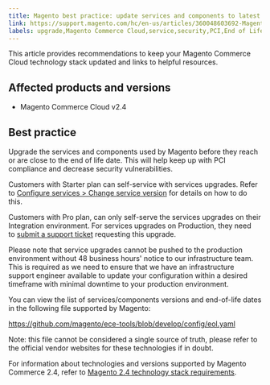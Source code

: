 ```yaml
---
title: Magento best practice: update services and components to latest version
link: https://support.magento.com/hc/en-us/articles/360048603692-Magento-best-practice-update-services-and-components-to-latest-version
labels: upgrade,Magento Commerce Cloud,service,security,PCI,End of Life,best practices,2.4,2.4.0
---
```


This article provides recommendations to keep your Magento Commerce Cloud technology stack updated and links to helpful resources.

## Affected products and versions

* Magento Commerce Cloud v2.4

## Best practice

Upgrade the services and components used by Magento before they reach or are close to the end of life date. This will help keep up with PCI compliance and decrease security vulnerabilities.

Customers with Starter plan can self-service with services upgrades. Refer to [Configure services > Change service version](https://devdocs.magento.com/cloud/project/services.html#change-service-version) for details on how to do this. 

Customers with Pro plan, can only self-serve the services upgrades on their Integration environment. For services upgrades on Production, they need to [submit a support ticket](https://support.magento.com/hc/en-us/articles/360000913794-Magento-Help-Center-User-Guide#submit-ticket) requesting this upgrade.

Please note that service upgrades cannot be pushed to the production environment without 48 business hours' notice to our infrastructure team. This is required as we need to ensure that we have an infrastructure support engineer available to update your configuration within a desired timeframe with minimal downtime to your production environment.

You can view the list of services/components versions and end-of-life dates in the following file supported by Magento:

<https://github.com/magento/ece-tools/blob/develop/config/eol.yaml>

Note: this file cannot be considered a single source of truth, please refer to the official vendor websites for these technologies if in doubt.

For information about technologies and versions supported by Magento Commerce 2.4, refer to [Magento 2.4 technology stack requirements](https://devdocs.magento.com/guides/v2.4/architecture/tech-stack.html).

